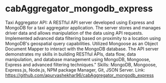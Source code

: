# cabAggregator_mongodb_express

Taxi Aggregator API: A RESTful API server developed using Express and MongoDB for a taxi aggregator application. The server stores and manages driver data and allows manipulation of the data using API requests. Implemented advanced data filtering based on proximity to a location using MongoDB's geospatial query capabilities. Utilized Mongoose as an Object Document Mapper to interact with the MongoDB database. The API server demonstrates my skills in building RESTful APIs, data flow, data manipulation, and database management using MongoDB, Mongoose, Express and advanced filtering techniques."
Skills: MongoDB, Mongoose, Express.js, Node.js, NPM package Manager, Git, JSON Server.
Link: https://github.com/apurvashekhar96/cabAggregator_mongodb_express
